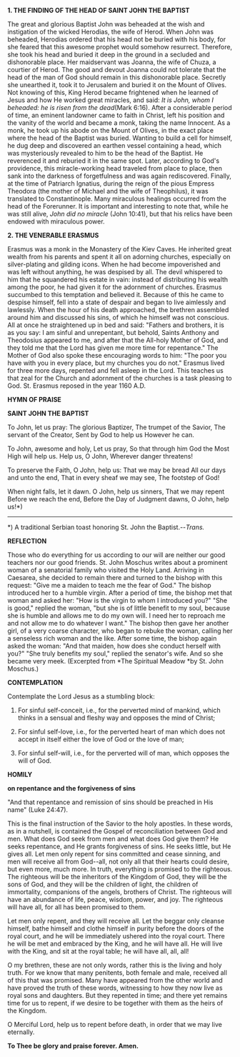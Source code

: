 
**1. THE FINDING OF THE HEAD OF SAINT JOHN THE BAPTIST**

The great and glorious Baptist John was beheaded at the wish and instigation of the wicked Herodias, the wife of Herod. When John was beheaded, Herodias ordered that his head not be buried with his body, for she feared that this awesome prophet would somehow resurrect. Therefore, she took his head and buried it deep in the ground in a secluded and dishonorable place. Her maidservant was Joanna, the wife of Chuza, a courtier of Herod. The good and devout Joanna could not tolerate that the head of the man of God should remain in this dishonorable place. Secretly she unearthed it, took it to Jerusalem and buried it on the Mount of Olives. Not knowing of this, King Herod became frightened when he learned of Jesus and how He worked great miracles, and said: *It is John, whom I beheaded: he is risen from the dead*(Mark 6:16). After a considerable period of time, an eminent landowner came to faith in Christ, left his position and the vanity of the world and became a monk, taking the name Innocent. As a monk, he took up his abode on the Mount of Olives, in the exact place where the head of the Baptist was buried. Wanting to build a cell for himself, he dug deep and discovered an earthen vessel containing a head, which was mysteriously revealed to him to be the head of the Baptist. He reverenced it and reburied it in the same spot. Later, according to God's providence, this miracle-working head traveled from place to place, then sank into the darkness of forgetfulness and was again rediscovered. Finally, at the time of Patriarch Ignatius, during the reign of the pious Empress Theodora (the mother of Michael and the wife of Theophilus), it was translated to Constantinople. Many miraculous healings occurred from the head of the Forerunner. It is important and interesting to note that, while he was still alive, *John did no miracle* (John 10:41), but that his relics have been endowed with miraculous power.

**2. THE VENERABLE ERASMUS**

Erasmus was a monk in the Monastery of the Kiev Caves. He inherited great wealth from his parents and spent it all on adorning churches, especially on silver-plating and gilding icons. When he had become impoverished and was left without anything, he was despised by all. The devil whispered to him that he squandered his estate in vain: instead of distributing his wealth among the poor, he had given it for the adornment of churches. Erasmus succumbed to this temptation and believed it. Because of this he came to despise himself, fell into a state of despair and began to live aimlessly and lawlessly. When the hour of his death approached, the brethren assembled around him and discussed his sins, of which he himself was not conscious. All at once he straightened up in bed and said: "Fathers and brothers, it is as you say: I am sinful and unrepentant, but behold, Saints Anthony and Theodosius appeared to me, and after that the All-holy Mother of God, and they told me that the Lord has given me more time for repentance." The Mother of God also spoke these encouraging words to him: "The poor you have with you in every place, but my churches you do not." Erasmus lived for three more days, repented and fell asleep in the Lord. This teaches us that zeal for the Church and adornment of the churches is a task pleasing to God. St. Erasmus reposed in the year 1160 A.D.



**HYMN OF PRAISE**

**SAINT JOHN THE BAPTIST**

To John, let us pray:
The glorious Baptizer,
The trumpet of the Savior,
The servant of the Creator,
Sent by God to help us
However he can.

To John, awesome and holy,
Let us pray,
So that through him
God the Most High will help us.
Help us, O John,
Wherever danger threatens!

To preserve the Faith,
O John, help us:
That we may be bread
All our days and unto the end,
That in every sheaf we may see,
The footstep of God!

When night falls, let it dawn.
O John, help us sinners,
That we may repent
Before we reach the end,
Before the Day of Judgment dawns,
O John, help us!*)

--------------------
*) A traditional Serbian toast honoring St. John the Baptist.--*Trans.*



**REFLECTION**

Those who do everything for us according to our will are neither our good teachers nor our good friends. St. John Moschus writes about a prominent woman of a senatorial family who visited the Holy Land. Arriving in Caesarea, she decided to remain there and turned to the bishop with this request: "Give me a maiden to teach me the fear of God." The bishop introduced her to a humble virgin. After a period of time, the bishop met that woman and asked her: "How is the virgin to whom I introduced you?" "She is good," replied the woman, "but she is of little benefit to my soul, because she is humble and allows me to do my own will. I need her to reproach me and not allow me to do whatever I want." The bishop then gave her another girl, of a very coarse character, who began to rebuke the woman, calling her a senseless rich woman and the like. After some time, the bishop again asked the woman: "And that maiden, how does she conduct herself with you?" "She truly benefits my soul," replied the senator's wife. And so she became very meek. (Excerpted from *The Spiritual Meadow *by St. John Moschus.)  


**CONTEMPLATION**

Contemplate the Lord Jesus as a stumbling block:

1.  For sinful self-conceit, i.e., for the perverted mind of mankind, which thinks in a sensual and fleshy way and opposes the mind of Christ;

1.  For sinful self-love, i.e., for the perverted heart of man which does not accept in itself either the love of God or the love of man;

1.  For sinful self-will, i.e., for the perverted will of man, which opposes the will of God.




**HOMILY**

**on repentance and the forgiveness of sins**

"And that repentance and remission of sins should be preached in His name" (Luke 24:47).

This is the final instruction of the Savior to the holy apostles. In these words, as in a nutshell, is contained the Gospel of reconciliation between God and men. What does God seek from men and what does God give them? He seeks repentance, and He grants forgiveness of sins. He seeks little, but He gives all. Let men only repent for sins committed and cease sinning, and men will receive all from God--all, not only all that their hearts could desire, but even more, much more. In truth, everything is promised to the righteous. The righteous will be the inheritors of the Kingdom of God, they will be the sons of God, and they will be the children of light, the children of immortality, companions of the angels, brothers of Christ. The righteous will have an abundance of life, peace, wisdom, power, and joy. The righteous will have all, for all has been promised to them.

Let men only repent, and they will receive all. Let the beggar only cleanse himself, bathe himself and clothe himself in purity before the doors of the royal court, and he will be immediately ushered into the royal court. There he will be met and embraced by the King, and he will have all. He will live with the King, and sit at the royal table; he will have all, all, all!

O my brethren, these are not only words, rather this is the living and holy truth. For we know that many penitents, both female and male, received all of this that was promised. Many have appeared from the other world and have proved the truth of these words, witnessing to how they now live as royal sons and daughters. But they repented in time; and there yet remains time for us to repent, if we desire to be together with them as the heirs of the Kingdom.

O Merciful Lord, help us to repent before death, in order that we may live eternally.

**To Thee be glory and praise forever. Amen.**


